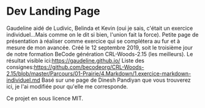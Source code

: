 # Dev Landing Page
Gaudeline aidé de Ludivic, Belinda et Kevin (oui je sais, c'était un exercice individuel...Mais comme on le dit si bien, l'union fait la force).
Petite page de présentation à réaliser comme exercice qui se complétera au fur et à mesure de mon avancée.
Créé le 12 septembre 2019, soit le troisième jour de notre formation BeCode génération CRL-Woods-2.15 (les meilleurs).
Le résultat visible ici:https://gaudeline.github.io/
Liste des consignes:https://github.com/becodeorg/CRL-Woods-2.15/blob/master/Parcours/01-Prairie/4.Markdown/1.exercice-markdown-individuel.md
Basé sur une page de Dinesh Pandiyan que vous trouverez ici, je l'ai modifiée pour qu'elle me corresponde.

Ce projet en sous licence MIT.
